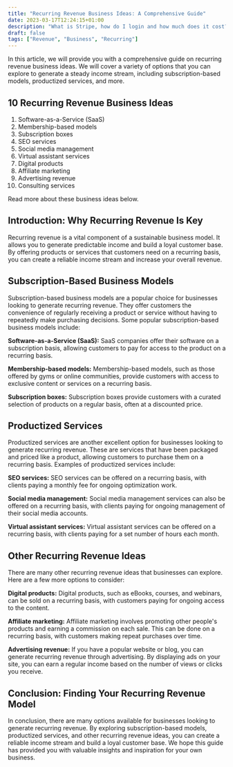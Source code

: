 ```yaml
---
title: "Recurring Revenue Business Ideas: A Comprehensive Guide"
date: 2023-03-17T12:24:15+01:00
description: "What is Stripe, how do I login and how much does it cost?"
draft: false
tags: ["Revenue", "Business", "Recurring"]
---
```


In this article, we will provide you with a comprehensive guide on recurring revenue business ideas. We will cover a variety of options that you can explore to generate a steady income stream, including subscription-based models, productized services, and more.

## 10 Recurring Revenue Business Ideas

1. Software-as-a-Service (SaaS)
2. Membership-based models
3. Subscription boxes
4. SEO services
5. Social media management
6. Virtual assistant services
7. Digital products
8. Affiliate marketing
9. Advertising revenue
10. Consulting services

Read more about these business ideas below.

## Introduction: Why Recurring Revenue Is Key

Recurring revenue is a vital component of a sustainable business model. It allows you to generate predictable income and build a loyal customer base. By offering products or services that customers need on a recurring basis, you can create a reliable income stream and increase your overall revenue.

## Subscription-Based Business Models

Subscription-based business models are a popular choice for businesses looking to generate recurring revenue. They offer customers the convenience of regularly receiving a product or service without having to repeatedly make purchasing decisions. Some popular subscription-based business models include:

**Software-as-a-Service (SaaS):** SaaS companies offer their software on a subscription basis, allowing customers to pay for access to the product on a recurring basis.

**Membership-based models:** Membership-based models, such as those offered by gyms or online communities, provide customers with access to exclusive content or services on a recurring basis.

**Subscription boxes:** Subscription boxes provide customers with a curated selection of products on a regular basis, often at a discounted price.

## Productized Services

Productized services are another excellent option for businesses looking to generate recurring revenue. These are services that have been packaged and priced like a product, allowing customers to purchase them on a recurring basis. Examples of productized services include:

**SEO services:** SEO services can be offered on a recurring basis, with clients paying a monthly fee for ongoing optimization work.

**Social media management:** Social media management services can also be offered on a recurring basis, with clients paying for ongoing management of their social media accounts.

**Virtual assistant services:** Virtual assistant services can be offered on a recurring basis, with clients paying for a set number of hours each month.

## Other Recurring Revenue Ideas

There are many other recurring revenue ideas that businesses can explore. Here are a few more options to consider:

**Digital products:** Digital products, such as eBooks, courses, and webinars, can be sold on a recurring basis, with customers paying for ongoing access to the content.

**Affiliate marketing:** Affiliate marketing involves promoting other people's products and earning a commission on each sale. This can be done on a recurring basis, with customers making repeat purchases over time.

**Advertising revenue:** If you have a popular website or blog, you can generate recurring revenue through advertising. By displaying ads on your site, you can earn a regular income based on the number of views or clicks you receive.

## Conclusion: Finding Your Recurring Revenue Model

In conclusion, there are many options available for businesses looking to generate recurring revenue. By exploring subscription-based models, productized services, and other recurring revenue ideas, you can create a reliable income stream and build a loyal customer base. We hope this guide has provided you with valuable insights and inspiration for your own business.